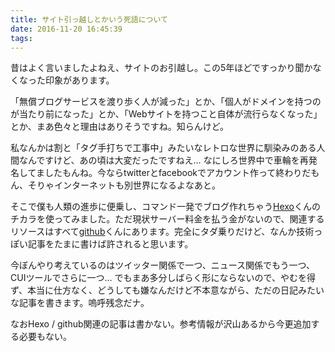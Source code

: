 ```yaml
---
title: サイト引っ越しとかいう死語について
date: 2016-11-20 16:45:39
tags:
---
```


昔はよく言いましたよねえ、サイトのお引越し。この5年ほどですっかり聞かなくなった印象があります。

「無償ブログサービスを渡り歩く人が減った」とか、「個人がドメインを持つのが当たり前になった」とか、「Webサイトを持つこと自体が流行らなくなった」とか、まあ色々と理由はありそうですね。知らんけど。

私なんかは割と「タグ手打ちで工事中」みたいなレトロな世界に馴染みのある人間なんですけど、あの頃は大変だったですねえ… なにしろ世界中で車輪を再発名してましたもんね。今ならtwitterとfacebookでアカウント作って終わりだもん、そりゃインターネットも別世界になるよなあと。

そこで僕も人類の進歩に便乗し、コマンド一発でブログ作れちゃう[Hexo](https://hexo.io/)くんのチカラを使ってみました。ただ現状サーバー料金を払う金がないので、関連するリソースはすべて[github](https://github.com/tottokotkd/tottokotkd.github.io)くんにあります。完全にタダ乗りだけど、なんか技術っぽい記事をたまに書けば許されると思います。

今ぼんやり考えているのはツイッター関係で一つ、ニュース関係でもう一つ、CUIツールでさらに一つ… でもまあ多分しばらく形にならないので、やむを得ず、本当に仕方なく、どうしても嫌なんだけど不本意ながら、ただの日記みたいな記事を書きます。嗚呼残念だナ。

なおHexo / github関連の記事は書かない。参考情報が沢山あるから今更追加する必要もない。